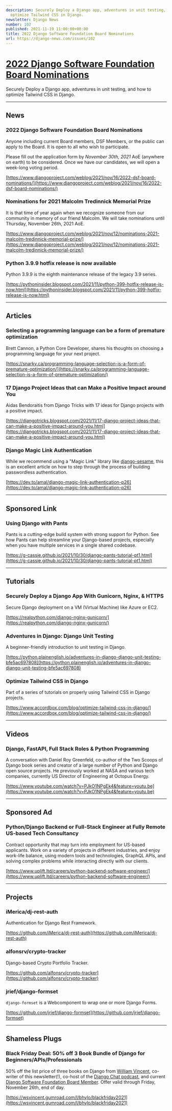 ```yaml
---
description: Securely Deploy a Django app, adventures in unit testing, and how to
  optimize Tailwind CSS in Django.
newsletter: Django News
number: 102
published: 2021-11-19 11:00:00+00:00
title: 2022 Django Software Foundation Board Nominations
url: https://django-news.com/issues/102
---
```


# [2022 Django Software Foundation Board Nominations](https://django-news.com/issues/102)

Securely Deploy a Django app, adventures in unit testing, and how to optimize Tailwind CSS in Django.

----

## News

### 2022 Django Software Foundation Board Nominations

<p>Anyone including current Board members, DSF Members, or the public can apply to the Board. It is open to all who wish to participate.</p>

<p>Please fill out the application form by <em>November 30th, 2021</em> AoE (anywhere on earth) to be considered. Once we have our candidates, we will open a week-long voting period.</p>

[https://www.djangoproject.com/weblog/2021/nov/16/2022-dsf-board-nominations/](https://www.djangoproject.com/weblog/2021/nov/16/2022-dsf-board-nominations/)

### Nominations for 2021 Malcolm Tredinnick Memorial Prize

<p>It is that time of year again when we recognize someone from our community in memory of our friend Malcolm. We will take nominations until Thursday, November 26th, 2021 AoE.</p>

[https://www.djangoproject.com/weblog/2021/nov/12/nominations-2021-malcolm-tredinnick-memorial-prize/](https://www.djangoproject.com/weblog/2021/nov/12/nominations-2021-malcolm-tredinnick-memorial-prize/)

### Python 3.9.9 hotfix release is now available

<p>Python 3.9.9 is the eighth maintenance release of the legacy 3.9 series.</p>

[https://pythoninsider.blogspot.com/2021/11/python-399-hotfix-release-is-now.html](https://pythoninsider.blogspot.com/2021/11/python-399-hotfix-release-is-now.html)

----

## Articles

### Selecting a programming language can be a form of premature optimization

<p>Brett Cannon, a Python Core Developer, shares his thoughts on choosing a programming language for your next project.</p>

[https://snarky.ca/programming-language-selection-is-a-form-of-premature-optimization/](https://snarky.ca/programming-language-selection-is-a-form-of-premature-optimization/)

### 17 Django Project Ideas that can Make a Positive Impact around You

<p>Aidas Bendoraitis from Django Tricks with 17 ideas for Django projects with a positive impact.</p>

[https://djangotricks.blogspot.com/2021/11/17-django-project-ideas-that-can-make-a-positive-impact-around-you.html](https://djangotricks.blogspot.com/2021/11/17-django-project-ideas-that-can-make-a-positive-impact-around-you.html)

### Django Magic Link Authentication

<p>While we recommend using a "Magic Link" library like <a href="https://cur.at/KhQW0j">django-sesame</a>, this is an excellent article on how to step through the process of building passwordless authentication.</p>

[https://dev.to/amal/django-magic-link-authentication-p26](https://dev.to/amal/django-magic-link-authentication-p26)

----

## Sponsored Link

### Using Django with Pants

<p>Pants is a cutting-edge build system with strong support for Python. See how Pants can help streamline your Django-based projects, especially when you have multiple services in a single shared codebase.</p>

[https://g-cassie.github.io/2021/10/30/django-pants-tutorial-pt1.html](https://g-cassie.github.io/2021/10/30/django-pants-tutorial-pt1.html)

----

## Tutorials

### Securely Deploy a Django App With Gunicorn, Nginx, & HTTPS

<p>Secure Django deployment on a VM (Virtual Machine) like Azure or EC2.</p>

[https://realpython.com/django-nginx-gunicorn/](https://realpython.com/django-nginx-gunicorn/)

### Adventures in Django: Django Unit Testing

<p>A beginner-friendly introduction to unit testing in Django.</p>

[https://python.plainenglish.io/adventures-in-django-django-unit-testing-bfe5ac697808](https://python.plainenglish.io/adventures-in-django-django-unit-testing-bfe5ac697808)

### Optimize Tailwind CSS in Django

<p>Part of a series of tutorials on properly using Tailwind CSS in Django projects.</p>

[https://www.accordbox.com/blog/optimize-tailwind-css-in-django/](https://www.accordbox.com/blog/optimize-tailwind-css-in-django/)

----

## Videos

### Django, FastAPI, Full Stack Roles & Python Programming

<p>A conversation with Daniel Roy Greenfeld, co-author of the Two Scoops of Django book series and creator of a large number of Python and Django open source projects. He previously worked at NASA and various tech companies, currently US Director of Engineering at Octopus Energy.</p>

[https://www.youtube.com/watch?v=PJkO1NPgEk4&feature=youtu.be](https://www.youtube.com/watch?v=PJkO1NPgEk4&feature=youtu.be)

----

## Sponsored Ad

### Python/Django Backend or Full-Stack Engineer at Fully Remote US-based Tech Consultancy

<p>Contract opportunity that may turn into employment for US-based applicants. Work on a variety of projects in different industries, and enjoy work-life balance, using modern tools and technologies, GraphQL APIs, and solving complex problems while interacting directly with our clients.</p>

[https://www.uplift.ltd/careers/python-backend-software-engineer/](https://www.uplift.ltd/careers/python-backend-software-engineer/)

----

## Projects

### iMerica/dj-rest-auth

<p>Authentication for Django Rest Framework.</p>

[https://github.com/iMerica/dj-rest-auth](https://github.com/iMerica/dj-rest-auth)

### alfonsrv/crypto-tracker

<p>Django-based Crypto Portfolio Tracker.</p>

[https://github.com/alfonsrv/crypto-tracker](https://github.com/alfonsrv/crypto-tracker)

### jrief/django-formset

<p><code>django-formset</code> is a Webcomponent to wrap one or more Django Forms.</p>

[https://github.com/jrief/django-formset](https://github.com/jrief/django-formset)

----

## Shameless Plugs

### Black Friday Deal: 50% off 3 Book Bundle of Django for Beginners/APIs/Professionals

<p>50% off the list price of three books on Django from <a href="https://cur.at/eN7lOtg">William Vincent</a>, co-writer of this newsletter(!), co-host of the <a href="https://cur.at/dMeIzAo">Django Chat podcast</a>, and current <a href="https://cur.at/r6x33aR">Django Software Foundation Board Member</a>.
Offer valid through Friday, November 26th, end of day.</p>

[https://wsvincent.gumroad.com/l/bhylo/blackfriday2021](https://wsvincent.gumroad.com/l/bhylo/blackfriday2021)